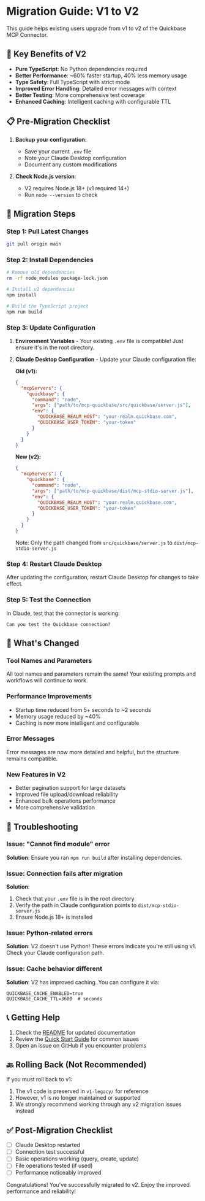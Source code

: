 # Migration Guide: V1 to V2

This guide helps existing users upgrade from v1 to v2 of the Quickbase MCP Connector.

## 🎯 Key Benefits of V2

- **Pure TypeScript**: No Python dependencies required
- **Better Performance**: ~60% faster startup, 40% less memory usage
- **Type Safety**: Full TypeScript with strict mode
- **Improved Error Handling**: Detailed error messages with context
- **Better Testing**: More comprehensive test coverage
- **Enhanced Caching**: Intelligent caching with configurable TTL

## 📋 Pre-Migration Checklist

1. **Backup your configuration**:
   - Save your current `.env` file
   - Note your Claude Desktop configuration
   - Document any custom modifications

2. **Check Node.js version**:
   - V2 requires Node.js 18+ (v1 required 14+)
   - Run `node --version` to check

## 🚀 Migration Steps

### Step 1: Pull Latest Changes

```bash
git pull origin main
```

### Step 2: Install Dependencies

```bash
# Remove old dependencies
rm -rf node_modules package-lock.json

# Install v2 dependencies
npm install

# Build the TypeScript project
npm run build
```

### Step 3: Update Configuration

1. **Environment Variables** - Your existing `.env` file is compatible! Just ensure it's in the root directory.

2. **Claude Desktop Configuration** - Update your Claude configuration file:

   **Old (v1):**
   ```json
   {
     "mcpServers": {
       "quickbase": {
         "command": "node",
         "args": ["path/to/mcp-quickbase/src/quickbase/server.js"],
         "env": {
           "QUICKBASE_REALM_HOST": "your-realm.quickbase.com",
           "QUICKBASE_USER_TOKEN": "your-token"
         }
       }
     }
   }
   ```

   **New (v2):**
   ```json
   {
     "mcpServers": {
       "quickbase": {
         "command": "node",
         "args": ["path/to/mcp-quickbase/dist/mcp-stdio-server.js"],
         "env": {
           "QUICKBASE_REALM_HOST": "your-realm.quickbase.com",
           "QUICKBASE_USER_TOKEN": "your-token"
         }
       }
     }
   }
   ```

   Note: Only the path changed from `src/quickbase/server.js` to `dist/mcp-stdio-server.js`

### Step 4: Restart Claude Desktop

After updating the configuration, restart Claude Desktop for changes to take effect.

### Step 5: Test the Connection

In Claude, test that the connector is working:

```
Can you test the Quickbase connection?
```

## 🔄 What's Changed

### Tool Names and Parameters
All tool names and parameters remain the same! Your existing prompts and workflows will continue to work.

### Performance Improvements
- Startup time reduced from 5+ seconds to ~2 seconds
- Memory usage reduced by ~40%
- Caching is now more intelligent and configurable

### Error Messages
Error messages are now more detailed and helpful, but the structure remains compatible.

### New Features in V2
- Better pagination support for large datasets
- Improved file upload/download reliability
- Enhanced bulk operations performance
- More comprehensive validation

## 🚧 Troubleshooting

### Issue: "Cannot find module" error
**Solution**: Ensure you ran `npm run build` after installing dependencies.

### Issue: Connection fails after migration
**Solution**: 
1. Check that your `.env` file is in the root directory
2. Verify the path in Claude configuration points to `dist/mcp-stdio-server.js`
3. Ensure Node.js 18+ is installed

### Issue: Python-related errors
**Solution**: V2 doesn't use Python! These errors indicate you're still using v1. Check your Claude configuration path.

### Issue: Cache behavior different
**Solution**: V2 has improved caching. You can configure it via:
```env
QUICKBASE_CACHE_ENABLED=true
QUICKBASE_CACHE_TTL=3600  # seconds
```

## 📞 Getting Help

1. Check the [README](README.md) for updated documentation
2. Review the [Quick Start Guide](docs/quickstart.md#-troubleshooting) for common issues
3. Open an issue on GitHub if you encounter problems

## 🔙 Rolling Back (Not Recommended)

If you must roll back to v1:

1. The v1 code is preserved in `v1-legacy/` for reference
2. However, v1 is no longer maintained or supported
3. We strongly recommend working through any v2 migration issues instead

## ✅ Post-Migration Checklist

- [ ] Claude Desktop restarted
- [ ] Connection test successful
- [ ] Basic operations working (query, create, update)
- [ ] File operations tested (if used)
- [ ] Performance noticeably improved

Congratulations! You've successfully migrated to v2. Enjoy the improved performance and reliability!